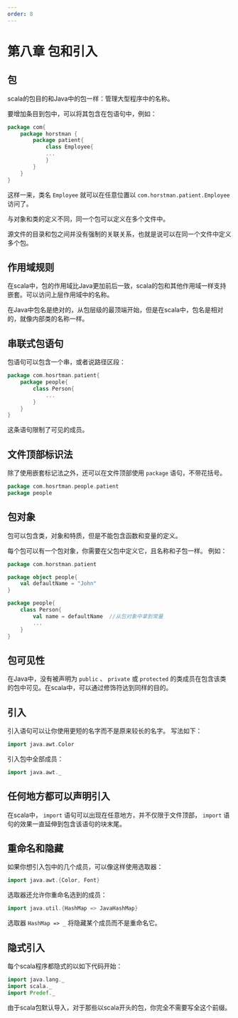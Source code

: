 ```yaml
---
order: 8
---
```


# 第八章 包和引入

## 包

scala的包目的和Java中的包一样：管理大型程序中的名称。

要增加条目到包中，可以将其包含在包语句中，例如：

```scala
package com{
    package horstman {
        package patient{
            class Employee{
            ...
            }
        }
    }
}
```

这样一来，类名 `Employee` 就可以在任意位置以 `com.horstman.patient.Employee` 访问了。

与对象和类的定义不同，同一个包可以定义在多个文件中。

源文件的目录和包之间并没有强制的关联关系，也就是说可以在同一个文件中定义多个包。

## 作用域规则

在scala中，包的作用域比Java更加前后一致，scala的包和其他作用域一样支持嵌套。可以访问上层作用域中的名称。

在Java中包名是绝对的，从包层级的最顶端开始，但是在scala中，包名是相对的，就像内部类的名称一样。

## 串联式包语句

包语句可以包含一个串，或者说路径区段：

```scala
package com.hosrtman.patient{
    package people{
        class Person{
            ...
        }
    }
}
```

这条语句限制了可见的成员。

## 文件顶部标识法

除了使用嵌套标记法之外，还可以在文件顶部使用 `package` 语句，不带花括号。

```scala
package com.hosrtman.people.patient
package people
```

## 包对象

包可以包含类，对象和特质，但是不能包含函数和变量的定义。

每个包可以有一个包对象，你需要在父包中定义它，且名称和子包一样。 例如：

```scala
package com.horstman.patient

package object people{
    val defaultName = "John"
}

package people{
    class Person{
        val name = defaultName  //从包对象中拿到常量
        ...
    }
}
```

## 包可见性

在Java中，没有被声明为 `public` 、 `private` 或 `protected` 的类成员在包含该类的包中可见。在scala中，可以通过修饰符达到同样的目的。

## 引入

引入语句可以让你使用更短的名字而不是原来较长的名字。 写法如下：

```scala
import java.awt.Color
```

引入包中全部成员：

```scala
import java.awt._
```

## 任何地方都可以声明引入

在scala中， `import` 语句可以出现在任意地方，并不仅限于文件顶部， `import` 语句的效果一直延伸到包含该语句的块末尾。

## 重命名和隐藏

如果你想引入包中的几个成员，可以像这样使用选取器：

```scala
import java.awt.{Color, Font}
```

选取器还允许你重命名选到的成员：

```scala
import java.util.{HashMap => JavaHashMap}
```

选取器 `HashMap => _` 将隐藏某个成员而不是重命名它。

## 隐式引入

每个scala程序都隐式的以如下代码开始：

```scala
import java.lang._
import scala._
import Predef._
```

由于scala包默认导入，对于那些以scala开头的包，你完全不需要写全这个前缀。
